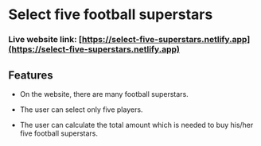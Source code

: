 # Select five football superstars

### Live website link: [https://select-five-superstars.netlify.app](https://select-five-superstars.netlify.app)


## Features

* On the website, there are many football superstars.

* The user can select only five players.

* The user can calculate the total amount which is needed to buy his/her five football superstars.



